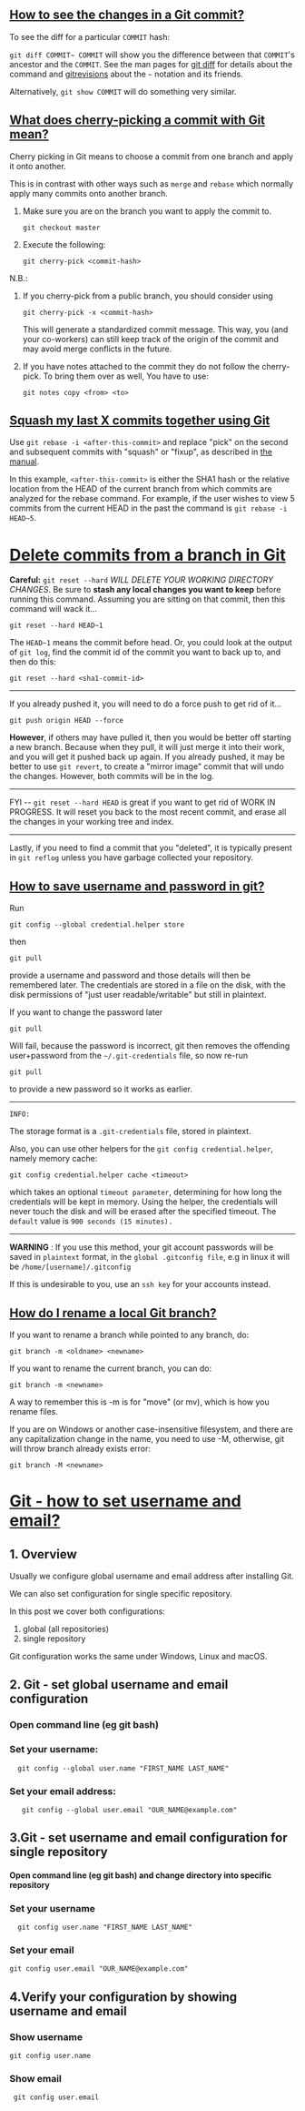 ## [How to see the changes in a Git commit?](https://stackoverflow.com/questions/17563726/how-to-see-the-changes-in-a-git-commit)

To see the diff for a particular `COMMIT` hash:

`git diff COMMIT~ COMMIT` will show you the difference between that `COMMIT`'s ancestor and the `COMMIT`. See the man pages for [git diff](http://jk.gs/git-diff.html) for details about the command and [gitrevisions](http://jk.gs/gitrevisions.html) about the `~` notation and its friends.

Alternatively, `git show COMMIT` will do something very similar.

## [What does cherry-picking a commit with Git mean?](https://stackoverflow.com/questions/9339429/what-does-cherry-picking-a-commit-with-git-mean)

Cherry picking in Git means to choose a commit from one branch and apply it onto another.

This is in contrast with other ways such as `merge` and `rebase` which normally apply many commits onto another branch.

1.  Make sure you are on the branch you want to apply the commit to.

    ```
    git checkout master

    ```

2.  Execute the following:

    ```
    git cherry-pick <commit-hash>

    ```

N.B.:

1.  If you cherry-pick from a public branch, you should consider using

    ```
    git cherry-pick -x <commit-hash>

    ```

    This will generate a standardized commit message. This way, you (and your co-workers) can still keep track of the origin of the commit and may avoid merge conflicts in the future.

2.  If you have notes attached to the commit they do not follow the cherry-pick. To bring them over as well, You have to use:

    ```
    git notes copy <from> <to>
    ```

## [Squash my last X commits together using Git](https://stackoverflow.com/questions/5189560/squash-my-last-x-commits-together-using-git)

Use `git rebase -i <after-this-commit>` and replace "pick" on the second and subsequent commits with "squash" or "fixup", as described in [the manual](http://git-scm.com/docs/git-rebase#_interactive_mode).

In this example, `<after-this-commit>` is either the SHA1 hash or the relative location from the HEAD of the current branch from which commits are analyzed for the rebase command. For example, if the user wishes to view 5 commits from the current HEAD in the past the command is `git rebase -i HEAD~5`.

# [Delete commits from a branch in Git](https://stackoverflow.com/questions/1338728/delete-commits-from-a-branch-in-git)

**Careful:** `git reset --hard` _WILL DELETE YOUR WORKING DIRECTORY CHANGES_. Be sure to **stash any local changes you want to keep** before running this command.
Assuming you are sitting on that commit, then this command will wack it...

```
git reset --hard HEAD~1
```

The `HEAD~1` means the commit before head.
Or, you could look at the output of `git log`, find the commit id of the commit you want to back up to, and then do this:

```
git reset --hard <sha1-commit-id>
```

---

If you already pushed it, you will need to do a force push to get rid of it...

```
git push origin HEAD --force
```

**However**, if others may have pulled it, then you would be better off starting a new branch. Because when they pull, it will just merge it into their work, and you will get it pushed back up again.
If you already pushed, it may be better to use `git revert`, to create a "mirror image" commit that will undo the changes. However, both commits will be in the log.

---

FYI -- `git reset --hard HEAD` is great if you want to get rid of WORK IN PROGRESS. It will reset you back to the most recent commit, and erase all the changes in your working tree and index.

---

Lastly, if you need to find a commit that you "deleted", it is typically present in `git reflog` unless you have garbage collected your repository.

## [How to save username and password in git?](https://stackoverflow.com/questions/35942754/how-to-save-username-and-password-in-git)

Run

```
git config --global credential.helper store
```

then

```
git pull
```

provide a username and password and those details will then be remembered later. The credentials are stored in a file on the disk, with the disk permissions of "just user readable/writable" but still in plaintext.

If you want to change the password later

```
git pull
```

Will fail, because the password is incorrect, git then removes the offending user+password from the `~/.git-credentials` file, so now re-run

```
git pull
```

to provide a new password so it works as earlier.

---

`INFO:`

The storage format is a `.git-credentials` file, stored in plaintext.

Also, you can use other helpers for the `git config credential.helper`, namely memory cache:

```
git config credential.helper cache <timeout>

```

which takes an optional `timeout parameter`, determining for how long the credentials will be kept in memory. Using the helper, the credentials will never touch the disk and will be erased after the specified timeout. The `default` value is `900 seconds (15 minutes).`

---

**WARNING** : If you use this method, your git account passwords will be saved in `plaintext` format, in the `global .gitconfig file`, e.g in linux it will be `/home/[username]/.gitconfig`

If this is undesirable to you, use an `ssh key` for your accounts instead.

## [How do I rename a local Git branch?](https://stackoverflow.com/questions/6591213/how-do-i-rename-a-local-git-branch)

If you want to rename a branch while pointed to any branch, do:

    git branch -m <oldname> <newname>

If you want to rename the current branch, you can do:

    git branch -m <newname>

A way to remember this is -m is for "move" (or mv), which is how you rename files.

If you are on Windows or another case-insensitive filesystem, and there are any capitalization change in the name, you need to use -M, otherwise, git will throw branch already exists error:

    git branch -M <newname>

# [Git - how to set username and email?](https://dirask.com/q/git-how-to-set-username-and-email-MDgRQ1)

## 1. Overview

Usually we configure global username and email address after installing Git.

We can also set configuration for single specific repository.

In this post we cover both configurations:

1.  global (all repositories)
2.  single repository

Git configuration works the same under Windows, Linux and macOS.

## 2. Git - set global username and email configuration

### Open command line (eg git bash)

### Set your username:

      git config --global user.name "FIRST_NAME LAST_NAME"

### Set your email address:

       git config --global user.email "OUR_NAME@example.com"

## 3.Git - set username and email configuration for single repository

#### Open command line (eg git bash) and change directory into specific repository

### Set your username

      git config user.name "FIRST_NAME LAST_NAME"

### Set your email

    git config user.email "OUR_NAME@example.com"

## 4.Verify your configuration by showing username and email

### Show username

    git config user.name


### Show email

     git config user.email
